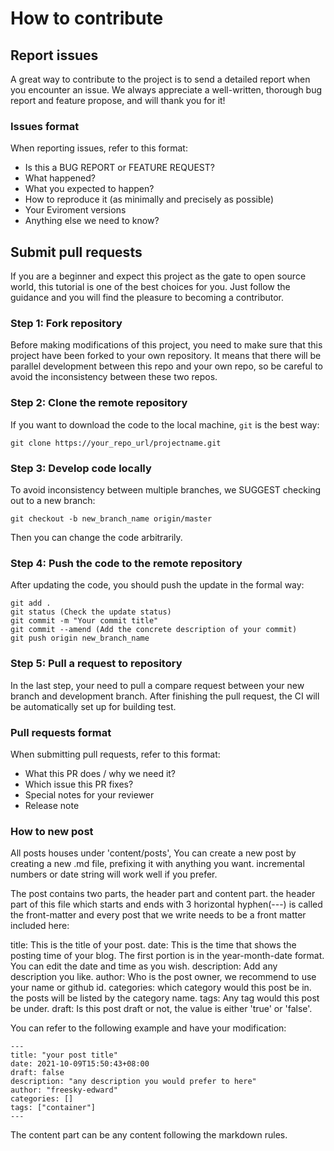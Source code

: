# How to contribute

## Report issues

A great way to contribute to the project is to send a detailed report when you encounter an issue. We always appreciate a well-written, thorough bug report and feature propose, and will thank you for it!

### Issues format

When reporting issues, refer to this format:

- Is this a BUG REPORT or FEATURE REQUEST?
- What happened?
- What you expected to happen?
- How to reproduce it (as minimally and precisely as possible)
- Your Eviroment versions
- Anything else we need to know?


## Submit pull requests

If you are a beginner and expect this project as the gate to open source world, this tutorial is one of the best
choices for you. Just follow the guidance and you will find the pleasure to becoming a contributor.

### Step 1: Fork repository

Before making modifications of this project, you need to make sure that this project have been forked to your own
repository. It means that there will be parallel development between this repo and your own repo, so be careful
to avoid the inconsistency between these two repos.

### Step 2: Clone the remote repository

If you want to download the code to the local machine, ```git``` is the best way:
```
git clone https://your_repo_url/projectname.git
```

### Step 3: Develop code locally

To avoid inconsistency between multiple branches, we SUGGEST checking out to a new branch:
```
git checkout -b new_branch_name origin/master
```
Then you can change the code arbitrarily.

### Step 4: Push the code to the remote repository

After updating the code, you should push the update in the formal way:
```
git add .
git status (Check the update status)
git commit -m "Your commit title"
git commit --amend (Add the concrete description of your commit)
git push origin new_branch_name
```

### Step 5: Pull a request to repository

In the last step, your need to pull a compare request between your new branch and development branch. After
finishing the pull request, the CI will be automatically set up for building test.

### Pull requests format

When submitting pull requests, refer to this format:

- What this PR does / why we need it?
- Which issue this PR fixes?
- Special notes for your reviewer
- Release note


### How to new post

All posts houses under 'content/posts', You can create a new post by creating a new .md file, prefixing it with anything you want. incremental numbers or date string will work well if you prefer.

The post contains two parts, the header part and content part. the header part of this file which starts and ends with 3 horizontal hyphen(---) is called the front-matter and every post that we write needs to be a front matter included here:

title: This is the title of your post.
date: This is the time that shows the posting time of your blog. The first portion is in the year-month-date format. You can edit the date and time as you wish.
description: Add any description you like.
author: Who is the post owner, we recommend to use your name or github id.
categories: which category would this post be in. the posts will be listed by the category name. 
tags: Any tag would this post be under.
draft: Is this post draft or not, the value is either 'true' or 'false'.

You can refer to the following example and have your modification:

```
---
title: "your post title"
date: 2021-10-09T15:50:43+08:00
draft: false
description: "any description you would prefer to here"
author: "freesky-edward"
categories: []
tags: ["container"]
--- 
```

The content part can be any content following the markdown rules.


